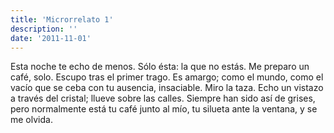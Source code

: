 ```yaml
---
title: 'Microrrelato 1'
description: ''
date: '2011-11-01'
---
```


Esta noche te echo de menos. Sólo ésta: la que no estás. Me preparo un café, solo. Escupo tras el primer trago. Es amargo; como el mundo, como el vacío que se ceba con tu ausencia, insaciable. Miro la taza. Echo un vistazo a través del cristal; llueve sobre las calles. Siempre han sido así de grises, pero normalmente está tu café junto al mío, tu silueta ante la ventana, y se me olvida.
